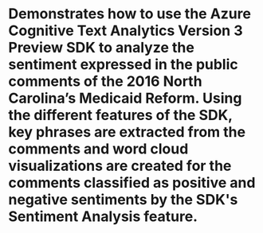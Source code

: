 # Demonstrates how to use the Azure Cognitive Text Analytics Version 3 Preview SDK to analyze the sentiment expressed in the public comments of the 2016 North Carolina’s Medicaid Reform. Using the different features of the SDK, key phrases are extracted from the comments and word cloud visualizations are created for the comments classified as positive and negative sentiments by the SDK's Sentiment Analysis feature.
